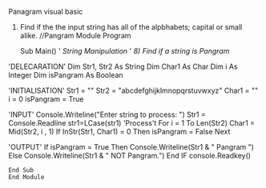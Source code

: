 Panagram visual basic 
1. Find if the the input string has all of the alpbhabets; capital or small alike. 
//Pangram
Module Program

    Sub Main()
' *String Manipulation*
' *8) Find if a string is Pangram*

'DELECARATION'
Dim Str1, Str2 As String 
Dim Char1 As Char 
Dim i As Integer 
Dim isPangram As Boolean 

'INITIALISATION' 
Str1 = ""
Str2 = "abcdefghijklmnopqrstuvwxyz"
Char1 = ""
i = 0 
isPangram = True 

'INPUT'
Console.Writeline("Enter string to process: ")
Str1 = Console.Readline
str1=LCase(str1)
'Process't
For i = 1 To Len(Str2)
    Char1 = Mid(Str2, i , 1)
	If InStr(Str1, Char1) = 0 Then isPangram = False 
	Next 
	 
'OUTPUT'
If isPangram = True Then 
   Console.Writeline(Str1 & " Pangram ")
Else 
	Console.Writeline(Str1 & " NOT Pangram.")
	End IF
	console.Readkey()
	
    End Sub 
	End Module
